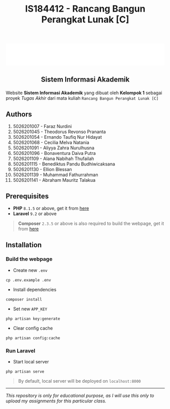 # <p  align="center"> IS184412 - Rancang Bangun Perangkat Lunak [C] </p>

<br><p  align="center"> [![SIAKAD ITS](/public/img/siakad_putih.png)](https://github.com/fathoor/SIAKAD)</p>

## <p  align="center"> Sistem Informasi Akademik </p>

Website **Sistem Informasi Akademik** yang dibuat oleh **Kelompok 1** sebagai proyek *Tugas Akhir* dari mata kuliah ```Rancang Bangun Perangkat Lunak [C]```

## Authors
1. 5026201007 - Faraz Nurdini
2. 5026201045 - Theodorus Revonso Prananta
3. 5026201054 - Ernando Taufiq Nur Hidayat
4. 5026201068 - Cecilia Melva Natania
5. 5026201091 - Aliyya Zahra Nurulhusna
6. 5026201096 - Bonaventura Daiva Putra
7. 5026201109 - Alana Nabihah Thufailah
8. 5026201115 - Benediktus Pandu Budhiwicaksana
9. 5026201130 - Ellion Blessan
10. 5026201139 - Muhammad Fathurrahman
11. 5026201141 - Abraham Mauritz Talakua

## Prerequisites
- **PHP** `8.1.5` or above, get it from [here](https://www.apachefriends.org/download.html)
- **Laravel** `9.2` or above
> **Composer** `2.3.5` or above is also required to build the webpage, get it from [here](https://getcomposer.org/download/)

## Installation
### Build the webpage
- Create new `.env`
```
cp .env.example .env
```
- Install dependencies
```
composer install
```
- Set new `APP_KEY`
```
php artisan key:generate
```
- Clear config cache

```
php artisan config:cache
```

### Run Laravel
- Start local server
```
php artisan serve
```
> By default, local server will be deployed on `localhost:8000`

***

*This repository is only for educational purpose, as I will use this only to upload my assignments for this particular class.*

